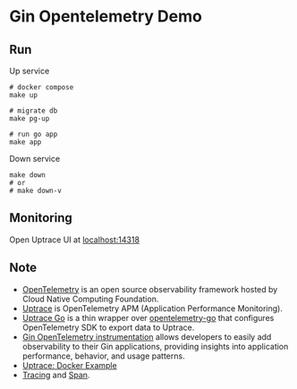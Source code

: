 # Gin Opentelemetry Demo

## Run

Up service

```shell
# docker compose
make up

# migrate db
make pg-up

# run go app
make app
```

Down service

```shell
make down
# or
# make down-v
```

## Monitoring

Open Uptrace UI at [localhost:14318](http://localhost:14318)

## Note

- [OpenTelemetry](https://uptrace.dev/opentelemetry/) is an open source observability framework hosted by Cloud Native Computing Foundation.
- [Uptrace](https://uptrace.dev/get/opentelemetry-apm.html) is OpenTelemetry APM (Application Performance Monitoring).
- [Uptrace Go](https://uptrace.dev/get/opentelemetry-go.html) is a thin wrapper over [opentelemetry-go](https://github.com/open-telemetry/opentelemetry-go) that configures OpenTelemetry SDK to export data to Uptrace.
- [Gin OpenTelemetry instrumentation](https://uptrace.dev/get/instrument/opentelemetry-gin.html) allows developers to easily add observability to their Gin applications, providing insights into application performance, behavior, and usage patterns.
- [Uptrace: Docker Example](https://github.com/uptrace/uptrace/tree/master/example/docker)
- [Tracing](https://uptrace.dev/opentelemetry/distributed-tracing.html) and [Span](https://uptrace.dev/opentelemetry/distributed-tracing.html#spans).
